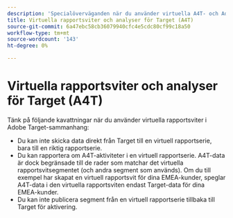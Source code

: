 ```yaml
---
description: 'Specialöverväganden när du använder virtuella A4T- och Adobe Analytics-rapportsviter '
title: Virtuella rapportsviter och analyser för Target (A4T)
source-git-commit: 6a47ebc58cb36079940cfc4e5cdc80cf99c18a50
workflow-type: tm+mt
source-wordcount: '143'
ht-degree: 0%

---
```



# Virtuella rapportsviter och analyser för Target (A4T)

Tänk på följande kavattningar när du använder virtuella rapportsviter i Adobe Target-sammanhang:

* Du kan inte skicka data direkt från Target till en virtuell rapportserie, bara till en riktig rapportserie.
* Du kan rapportera om A4T-aktiviteter i en virtuell rapportserie. A4T-data är dock begränsade till de rader som matchar det virtuella rapportsvitsegmentet (och andra segment som används). Om du till exempel har skapat en virtuell rapportsvit för dina EMEA-kunder, speglar A4T-data i den virtuella rapportsviten endast Target-data för dina EMEA-kunder.
* Du kan inte publicera segment från en virtuell rapportserie tillbaka till Target för aktivering.